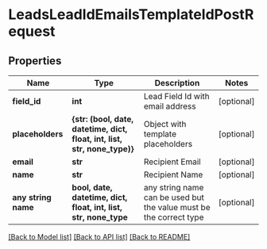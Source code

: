 # LeadsLeadIdEmailsTemplateIdPostRequest


## Properties
Name | Type | Description | Notes
------------ | ------------- | ------------- | -------------
**field_id** | **int** | Lead Field Id with email address | [optional] 
**placeholders** | **{str: (bool, date, datetime, dict, float, int, list, str, none_type)}** | Object with template placeholders | [optional] 
**email** | **str** | Recipient Email | [optional] 
**name** | **str** | Recipient Name | [optional] 
**any string name** | **bool, date, datetime, dict, float, int, list, str, none_type** | any string name can be used but the value must be the correct type | [optional]

[[Back to Model list]](../README.md#documentation-for-models) [[Back to API list]](../README.md#documentation-for-api-endpoints) [[Back to README]](../README.md)



